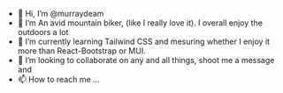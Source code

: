 - 👋 Hi, I’m @murraydeam
- 👀 I’m An avid mountain biker, (like I really love it). I overall enjoy the outdoors a lot
- 🌱 I’m currently learning Tailwind CSS and mesuring whether I enjoy it more than React-Bootstrap or MUI.
- 💞️ I’m looking to collaborate on any and all things, shoot me a message and 
- 📫 How to reach me ...

<!---
murraydeam/murraydeam is a ✨ special ✨ repository because its `README.md` (this file) appears on your GitHub profile.
You can click the Preview link to take a look at your changes.
--->
